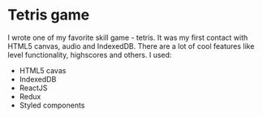 # Tetris game

I wrote one of my favorite skill game - tetris. It was my first contact with HTML5 canvas, audio and IndexedDB. There are a lot of cool features like level functionality, highscores and others. I used:

  - HTML5 cavas
  - IndexedDB
  - ReactJS
  - Redux
  - Styled components